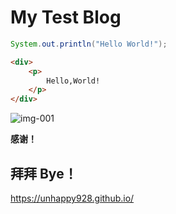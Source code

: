 # My Test Blog

```java
System.out.println("Hello World!");
```

```html
<div>
    <p>
        Hello,World!
    </p>
</div>
```

![img-001](https://i0.hdslb.com/bfs/face/a47f5862b32ed6fadb93795ede8c64f774ad1849.jpg)

**感谢！**

## 拜拜 Bye！

https://unhappy928.github.io/

